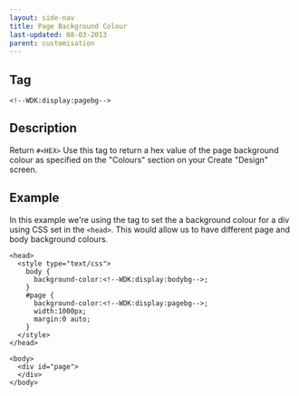 ```yaml
---
layout: side-nav
title: Page Background Colour
last-updated: 08-03-2013
parent: customisation
---
```


## Tag

`<!--WDK:display:pagebg-->`

## Description

Return `#<HEX>`
Use this tag to return a hex value of the page background colour as specified on the "Colours" section on your Create "Design" screen.

## Example

In this example we're using the tag to set the a background colour for a div using CSS set in the `<head>`. This would allow us to have different page and body background colours.

~~~
<head>
  <style type="text/css">
    body {
      background-color:<!--WDK:display:bodybg-->;
    }
    #page {
      background-color:<!--WDK:display:pagebg-->;
      width:1000px;
      margin:0 auto;
    }
  </style>
</head>

<body>
  <div id="page">
  </div>
</body>
~~~
